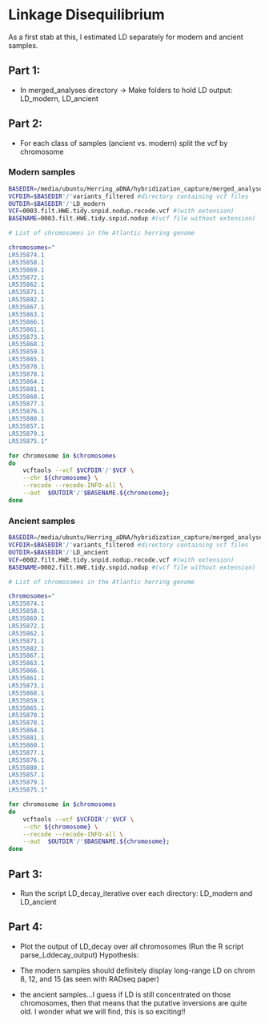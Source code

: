 # Linkage Disequilibrium
As a first stab at this, I estimated LD separately for modern and ancient samples.

## Part 1: 
- In merged_analyses directory -> Make folders to hold LD output: LD_modern, LD_ancient

## Part 2: 
 - For each class of samples (ancient vs. modern) split the vcf by chromosome

### Modern samples
``` bash
BASEDIR=/media/ubuntu/Herring_aDNA/hybridization_capture/merged_analyses
VCFDIR=$BASEDIR'/'variants_filtered #directory containing vcf files
OUTDIR=$BASEDIR'/'LD_modern
VCF=0003.filt.HWE.tidy.snpid.nodup.recode.vcf #(with extension)
BASENAME=0003.filt.HWE.tidy.snpid.nodup #(vcf file without extension)

# List of chromosomes in the Atlantic herring genome

chromosomes="
LR535874.1
LR535858.1
LR535869.1
LR535872.1
LR535862.1
LR535871.1
LR535882.1
LR535867.1
LR535863.1
LR535866.1
LR535861.1
LR535873.1
LR535868.1
LR535859.1
LR535865.1
LR535870.1
LR535878.1
LR535864.1
LR535881.1
LR535860.1
LR535877.1
LR535876.1
LR535880.1
LR535857.1
LR535879.1
LR535875.1"

for chromosome in $chromosomes
do 
    vcftools --vcf $VCFDIR'/'$VCF \
    --chr ${chromosome} \
    --recode --recode-INFO-all \
    --out  $OUTDIR'/'$BASENAME.${chromosome};
done
```

### Ancient samples
``` bash
BASEDIR=/media/ubuntu/Herring_aDNA/hybridization_capture/merged_analyses
VCFDIR=$BASEDIR'/'variants_filtered #directory containing vcf files
OUTDIR=$BASEDIR'/'LD_ancient
VCF=0002.filt.HWE.tidy.snpid.nodup.recode.vcf #(with extension)
BASENAME=0002.filt.HWE.tidy.snpid.nodup #(vcf file without extension)

# List of chromosomes in the Atlantic herring genome

chromosomes="
LR535874.1
LR535858.1
LR535869.1
LR535872.1
LR535862.1
LR535871.1
LR535882.1
LR535867.1
LR535863.1
LR535866.1
LR535861.1
LR535873.1
LR535868.1
LR535859.1
LR535865.1
LR535870.1
LR535878.1
LR535864.1
LR535881.1
LR535860.1
LR535877.1
LR535876.1
LR535880.1
LR535857.1
LR535879.1
LR535875.1"

for chromosome in $chromosomes
do 
    vcftools --vcf $VCFDIR'/'$VCF \
    --chr ${chromosome} \
    --recode --recode-INFO-all \
    --out  $OUTDIR'/'$BASENAME.${chromosome};
done
```
## Part 3: 
 - Run the script LD_decay_iterative over each directory: LD_modern and LD_ancient
 
## Part 4: 
- Plot the output of LD_decay over all chromosomes (Run the R script parse_Lddecay_output)
Hypothesis:

- The modern samples should definitely display long-range LD on chrom 8, 12, and 15 (as seen with RADseq paper)
- the ancient samples...I guess if LD is still concentrated on those chromosomes, then that means that the putative inversions are quite old. I wonder what we will find, this is so exciting!!
